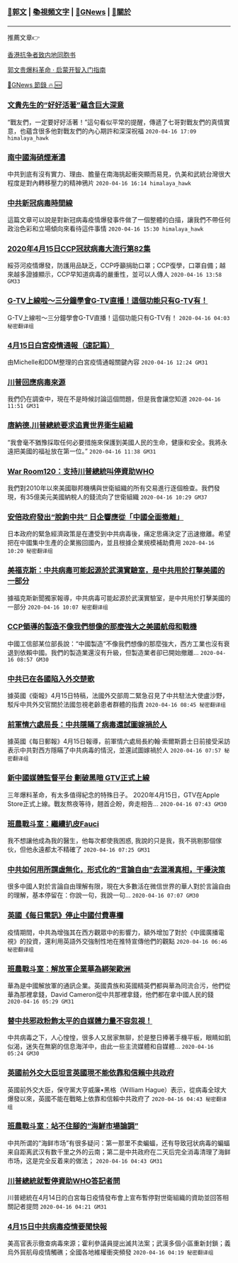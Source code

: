 ###  [:eagle:郭文](https://github.com/ourhimalayas/txt) | [:books:視頻文字](https://github.com/ourhimalayas/txt/blob/master/content/README.md) | [:newspaper:GNews](https://github.com/ourhimalayas/txt/blob/master/content/gnews/README.md) | [:pray:關於](https://github.com/ourhimalayas/home/tree/master/about)
---

推薦文章:point_right:

[香港抗争者致内地同胞书](https://github.com/ourhimalayas/news/blob/master/2019/08/a_letter_from_the_hong_kong_people.md)

[郭文贵爆料革命 · 启蒙开智入门指南](https://github.com/ourhimalayas/txt/issues/1)

[:newspaper:GNews 節錄 :fire: :new:](https://github.com/ourhimalayas/txt/blob/master/content/gnews/README.md) 



### [文貴先生的“好好活著”蘊含巨大深意](/content/gnews/1/README.md)

“戰友們，一定要好好活著！”這句看似平常的提醒，傳遞了七哥對戰友們的真情實意，也蘊含很多他對戰友們的內心期許和深深祝福  `2020-04-16 17:09 himalaya_hawk`

### [南中國海硝煙漸濃](/content/gnews/2/README.md)

中共到底有沒有實力、理由、膽量在南海挑起衝突顯而易見，仇美和武統台灣很大程度是對內轉移壓力的精神鴉片  `2020-04-16 16:14 himalaya_hawk`

### [中共新冠病毒時間線](/content/gnews/3/README.md)

這篇文章可以說是對新冠病毒疫情爆發事件做了一個整體的白描，讓我們不帶任何政治色彩和立場傾向來看待這件事情  `2020-04-16 15:30 himalaya_hawk`

### [2020年4月15日CCP冠狀病毒大流行第82集](/content/gnews/4/README.md)

綏芬河疫情爆發，防護用品缺乏，CCP呼籲捐助口罩；CCP復學，口罩自備；越來越多證據顯示，CCP早知道病毒的嚴重性，並可以人傳人  `2020-04-16 13:58 GM33`

### [G-TV上線啦～三分鐘學會G-TV直播！這個功能只有G-TV有！](/content/gnews/5/README.md)

G-TV上線啦～三分鐘學會G-TV直播！這個功能只有G-TV有！  `2020-04-16 04:03 秘密翻译组`

### [4月15日白宮疫情通報（速記篇）](/content/gnews/6/README.md)

由Michelle和DDM整理的白宮疫情通報關鍵內容  `2020-04-16 12:24 GM31`

### [川普回應病毒來源](/content/gnews/7/README.md)

我們仍在調查中，現在不是時候討論這個問題，但是我會讓您知道  `2020-04-16 11:51 GM31`

### [唐納德.川普總統要求追責世界衛生組織](/content/gnews/8/README.md)

“我會毫不猶豫採取任何必要措施來保護到美國人民的生命，健康和安全。我將永遠把美國的福祉放在第一位。”  `2020-04-16 11:38 GM31`

### [War Room120：支持川普總統叫停資助WHO](/content/gnews/9/README.md)

我們對2010年以來美國聯邦機構與世衛組織的所有交易進行逐個檢查。我們發現，有35億美元美國納稅人的錢流向了世衛組織  `2020-04-16 10:29 GM37`

### [安倍政府發出“脫鉤中共” 日企響應從「中國全面撤離」](/content/gnews/10/README.md)

日本政府的緊急經濟政策是在遭受到中共病毒後，痛定思痛決定了迅速撤離。希望把在中國集中生產的企業搬回國內，並且根據企業規模補助費用  `2020-04-16 10:20 秘密翻译组`

### [美福克斯：中共病毒可能起源於武漢實驗室，是中共用於打擊美國的一部分](/content/gnews/11/README.md)

據福克斯新聞獨家報導，中共病毒可能起源於武漢實驗室，是中共用於打擊美國的一部分  `2020-04-16 10:07 秘密翻译组`

### [CCP領導的製造不像我們想像的那麼強大之美國航母和戰機](/content/gnews/12/README.md)

中國工信部某位部長說：“中國製造”不像我們想像的那麼強大，西方工業也沒有衰退到依賴中國。我們的製造業還沒有升級，但製造業者卻已開始撤離...  `2020-04-16 08:57 GM30`

### [中共已在各國陷入外交楚歌](/content/gnews/13/README.md)

據英國《衛報》4月15日特稿，法國外交部周二緊急召見了中共駐法大使盧沙野，駁斥中共外交官關於法國忽視老齡患者群體的指責  `2020-04-16 08:45 秘密翻译组`

### [前軍情六處局長：中共隱瞞了病毒還試圖嫁禍於人](/content/gnews/14/README.md)

據英國《每日郵報》4月15日報導，前軍情六處局長約翰·索爾斯爵士日前接受采訪表示中共對西方隱瞞了中共病毒的情況，並還試圖嫁禍於人  `2020-04-16 07:57 秘密翻译组`

### [新中國媒體監督平台 劃破黑暗 GTV正式上線](/content/gnews/15/README.md)

三年爆料革命，有太多值得紀念的特殊日子。 2020年4月15日，GTV在Apple Store正式上線。戰友熬夜等待，翹首企盼，奔走相告...  `2020-04-16 07:43 GM30`

### [班農戰斗室：繼續扒皮Fauci](/content/gnews/16/README.md)

我不想讓他成為我的醫生，他每次都使我困惑, 我說的只是我，我不挑剔那個傢伙，但他永遠都太不精確了  `2020-04-16 07:25 GM31`

### [中共如何用所謂虛無化，形式化的“言論自由”去混淆真相，干擾決策](/content/gnews/17/README.md)

很多中國人對於言論自由理解有限，現在大多數活在微信世界的華人對於言論自由的理解，基本停留在：你說一句，我說一句...  `2020-04-16 07:07 GM30`

### [英國《每日電訊》停止中國付費專欄](/content/gnews/18/README.md)

疫情期間，中共為增強其在西方觀眾中的影響力，額外增加了對於《中國廣播電視》的投資，還利用英語外交強制性地在推特宣傳他們的觀點  `2020-04-16 06:46 秘密翻译组`

### [班農戰斗室：解放軍企業華為綁架歐洲](/content/gnews/19/README.md)

華為是中國解放軍的通訊企業。英國貴族和英國精英們都與華為同流合污，他們從華為那裡拿錢，David Cameron從中共那裡拿錢，他們都在拿中國人民的錢  `2020-04-16 05:29 GM31`

### [替中共邪政粉飾太平的自媒體力量不容忽視！](/content/gnews/20/README.md)

中共病毒之下，人心惶惶，很多人又居家無聊，於是整日捧著手機平板，眼睛如飢似渴，迷失在無窮的信息海洋中，由此一些主流媒體和自媒體...  `2020-04-16 05:24 GM30`

### [英國前外交大臣坦言英國現不能依靠和信賴中共政府](/content/gnews/21/README.md)

英國前外交大臣，保守黨大亨威廉•黑格（William Hague）表示，從病毒全球大爆發以來，英國不能在戰略上依靠和信賴中共政府了  `2020-04-16 04:43 秘密翻译组`

### [班農戰斗室：站不住腳的“海鮮市場論調”](/content/gnews/22/README.md)

中共所谓的“海鲜市场”有很多疑问：第一那里不卖蝙蝠，还有导致冠状病毒的蝙蝠来自距离武汉有数千里之外的云南；第二是中共政府在二天后完全消毒清理了海鲜市场，这是完全反着来的做法；  `2020-04-16 04:43 GM31`

### [川普總統就暫停資助WHO答記者問](/content/gnews/23/README.md)

川普總統在4月14日的白宮每日疫情發布會上宣布暫停對世衛組織的資助並回答相關記者提問  `2020-04-16 04:21 GM31`

### [4月15日中共病毒疫情要聞快報](/content/gnews/24/README.md)

美高官表示徹查病毒來源；霍利參議員提出滅共法案；武漢多個小區重新封鎖；義烏外貿航母疫情觸礁；全國各地維權衝突頻發  `2020-04-16 04:19 秘密翻译组`

